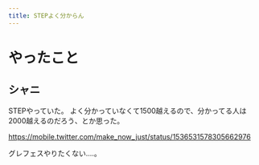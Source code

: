 ```yaml
---
title: STEPよく分からん
---
```


# やったこと

## シャニ

STEPやっていた。
よく分かっていなくて1500越えるので、分かってる人は2000越えるのだろう、とか思った。

<https://mobile.twitter.com/make_now_just/status/1536531578305662976>

グレフェスやりたくない‥‥。
